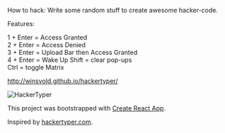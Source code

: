 How to hack: Write some random stuff to create awesome hacker-code.

Features:

1 + Enter = Access Granted <br />
2 + Enter = Access Denied <br />
3 + Enter = Upload Bar then Access Granted <br />
4 + Enter = Wake Up
Shift = clear pop-ups <br />
Ctrl = toggle Matrix <br />

http://winsvold.github.io/hackertyper/

![HackerTyper](https://github.com/winsvold/HackerTyper/blob/master/wiki/hackerTyper.gif)

This project was bootstrapped with [Create React App](https://github.com/facebookincubator/create-react-app).

Inspired by [hackertyper.com](http://hackertyper.com/).